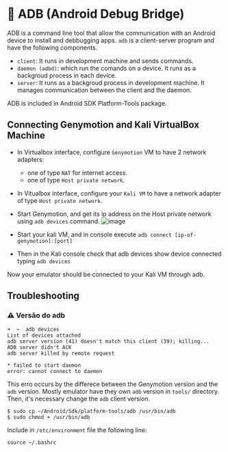 # :robot: ADB (Android Debug Bridge)

ADB is a command line tool that allow the communication with an Android device to install and debbugging apps. `adb` is a client-server program and have the following components.

- `client`: It runs in development machine and sends commands.
- `daemon (adbd)`: which run the comands on a device. It runs as a backgroud process in each device.
- `server`: It runs as a backgroud process in development machine. It manages communication between the client and the daemon.

ADB is included in Android SDK Platform-Tools package.

## Connecting Genymotion and Kali VirtualBox Machine

- In Virtualbox interface, configure `Genymotion` VM to have 2 network adapters: 
  - one of type `NAT` for internet access.
  - one of type `Host private network`.
- In Vitualbox interface, configure your `Kali VM` to have a network adapter of type `Host private network`.
- Start Genymotion, and get its ip address on the Host private network using `adb devices` command.
![image](https://user-images.githubusercontent.com/34520860/148214617-717bed22-ad8a-484c-a92c-020b09602a9a.png)

- Start your kali VM, and in console execute `adb connect [ip-of-genymotion]:[port]`
- Then in the Kali console check that adb devices show device connected typing `adb devices`

Now your emulator should be connected to your Kali VM through adb.

## Troubleshooting

### :warning: Versão do adb
```
➜  ~  adb devices
List of devices attached
adb server version (41) doesn't match this client (39); killing...
ADB server didn't ACK
adb server killed by remote request

* failed to start daemon
error: cannot connect to daemon
```
This erro occurs by the differece between the Genymotion version and the `adb` version. Mostly emulator have they own `adb` version in `tools/` directory.
Then, it's necessary change the `adb` client version.

```
$ sudo cp ~/Android/Sdk/platform-tools/adb /usr/bin/adb 
$ sudo chmod + /usr/bin/adb
```
Include in `/etc/environment` file the following line:
```
source ~/.bashrc
```




